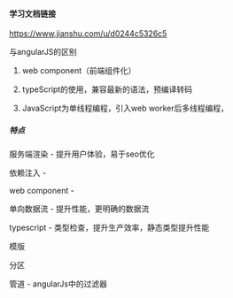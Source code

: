 #### 学习文档链接

https://www.jianshu.com/u/d0244c5326c5

 与angularJS的区别

 1. web component（前端组件化）

 2. typeScript的使用，兼容最新的语法，预编译转码

 3. JavaScript为单线程编程，引入web worker后多线程编程，

 ##### 特点

 服务端渲染 - 提升用户体验，易于seo优化

 依赖注入 - 

 web component - 

 单向数据流 - 提升性能，更明确的数据流

 typescript - 类型检查，提升生产效率，静态类型提升性能

 模版

 分区

 管道 - angularJs中的过滤器